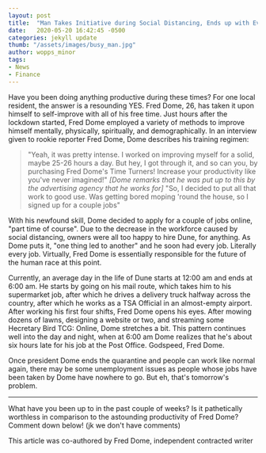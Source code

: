 ```yaml
---
layout: post
title:  "Man Takes Initiative during Social Distancing, Ends up with Every Job"
date:   2020-05-20 16:42:45 -0500
categories: jekyll update
thumb: "/assets/images/busy_man.jpg"
author: wopps_minor
tags:
- News
- Finance
---
```


Have you been doing anything productive during these times? For one local resident, the answer is a resounding YES. Fred Dome, 26, has taken it upon himself to self-improve with all of his free time. Just hours after the lockdown started, Fred Dome employed a variety of methods to improve himself mentally, physically, spiritually, and demographically. In an interview given to rookie reporter Fred Dome, Dome describes his training regimen:

> "Yeah, it was pretty intense. I worked on improving myself for a solid, maybe 25-26 hours a day. But hey, I got through it, and so can you, by purchasing Fred Dome's Time Turners! Increase your productivity like you've never imagined!"
> *[Dome remarks that he was put up to this by the advertising agency that he works for]*
> "So, I decided to put all that work to good use. Was getting bored moping 'round the house, so I signed up for a couple jobs"

With his newfound skill, Dome decided to apply for a couple of jobs online, "part time of course". Due to the decrease in the workforce caused by social distancing, owners were all too happy to hire Dune, for anything. As Dome puts it, "one thing led to another" and he soon had every job. Literally every job. Virtually, Fred Dome is essentially responsible for the future of the human race at this point. 

Currently, an average day in the life of Dune starts at 12:00 am and ends at 6:00 am. He starts by going on his mail route, which takes him to his supermarket job, after which he drives a delivery truck halfway across the country, after which he works as a TSA Official in an almost-empty airport. After working his first four shifts, Fred Dome opens his eyes. After mowing dozens of lawns, designing a website or two, and streaming some Hecretary Bird TCG: Online, Dome stretches a bit. This pattern continues well into the day and night, when at 6:00 am Dome realizes that he's about six hours late for his job at the Post Office. Godspeed, Fred Dome.

Once president Dome ends the quarantine and people can work like normal again, there may be some unemployment issues as people whose jobs have been taken by Dome have nowhere to go. But eh, that's tomorrow's problem.

---

What have you been up to in the past couple of weeks? Is it pathetically worthless in comparison to the astounding productivity of Fred Dome? Comment down below! (jk we don't have comments)

This article was co-authored by Fred Dome, independent contracted writer
